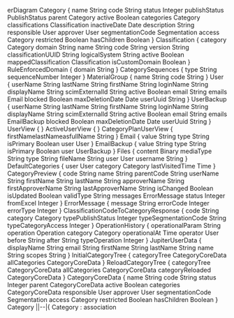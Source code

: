 erDiagram
Category {
  name String
  code String
  status Integer
  publishStatus PublishStatus
  parent Category
  active Boolean
  categories Category
  classifications Classification
  inactiveDate Date
  description String
  responsible User
  approver User
  segmentationCode Segmentation
  access Category
  restricted Boolean
  hasChildren Boolean
}
Classification {
  category Category
  domain String
  name String
  code String
  version String
  classificationUUID String
  logicalSystem String
  active Boolean
  mappedClassification Classification
  isCustomDomain Boolean
}
RuleEnforcedDomain {
  domain String
}
CategorySequences {
  type String
  sequenceNumber Integer
}
MaterialGroup {
  name String
  code String
}
User {
  userName String
  lastName String
  firstName String
  loginName String
  displayName String
  scimExternalId String
  active Boolean
  email String
  emails Email
  blocked Boolean
  maxDeletionDate Date
  userUuid String
}
UserBackup {
  userName String
  lastName String
  firstName String
  loginName String
  displayName String
  scimExternalId String
  active Boolean
  email String
  emails EmailBackup
  blocked Boolean
  maxDeletionDate Date
  userUuid String
}
UserView {
}
ActiveUserView {
}
CategoryPlanUserView {
  firstNamelastNameasfullName String
}
Email {
  value String
  type String
  isPrimary Boolean
  user User
}
EmailBackup {
  value String
  type String
  isPrimary Boolean
  user UserBackup
}
Files {
  content Binary
  mediaType String
  type String
  fileName String
  user User
  username String
}
DefaultCategories {
  user User
  category Category
  lastVisitedTime Time
}
CategoryPreview {
  code String
  name String
  parentCode String
  userName String
  firstName String
  lastName String
  approverName String
  firstApproverName String
  lastApproverName String
  isChanged Boolean
  isUpdated Boolean
  validType String
  messages ErrorMessage
  status Integer
  fromExcel Integer
}
ErrorMessage {
  message String
  errorCode Integer
  errorType Integer
}
ClassificationCodeToCategoryResponse {
  code String
  category Category
  typePublishStatus Integer
  typeSegmentationCode String
  typeCategoryAccess Integer
}
OperationHistory {
  operationalParam String
  operation Operation
  category Category
  operationalAt Time
  operator User
  before String
  after String
  typeOperation Integer
}
JupiterUserData {
  displayName String
  email String
  firstName String
  lastName String
  name String
  scopes String
}
InitialCategoryTree {
  categoryTree CategoryCoreData
  allCategories CategoryCoreData
}
ReloadCategoryTree {
  categoryTree CategoryCoreData
  allCategories CategoryCoreData
  categoryReloaded CategoryCoreData
}
CategoryCoreData {
  name String
  code String
  status Integer
  parent CategoryCoreData
  active Boolean
  categories CategoryCoreData
  responsible User
  approver User
  segmentationCode Segmentation
  access Category
  restricted Boolean
  hasChildren Boolean
}
  Category ||--|{ Category : association
